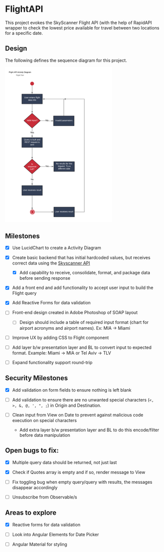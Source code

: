# FlightAPI

This project evokes the SkyScanner Flight API (with the help of RapidAPI wrapper to check the lowest price available for travel between two locations for a specific date.

## Design

The following defines the sequence diagram for this project.   

<img src="./design/flightAPIActivity.png" width="350">

## Milestones

- [x] Use LucidChart to create a Activity Diagram

- [x] Create basic backend that has initial hardcoded values, but receives correct data using the [Skyscanner API](https://rapidapi.com/skyscanner/api/skyscanner-flight-search)

  - [x] Add capability to receive, consolidate, format, and package data before sending response

- [x] Add a front end and add functionality to accept user input to build the Flight query

- [x] Add Reactive Forms for data validation

- [ ] Front-end design created in Adobe Photoshop of SOAP layout

  - [ ] Design should include a table of required input format (chart for airport acronyms and airport names). Ex: MIA -> Miami

- [ ] Improve UX by adding CSS to Flight component

- [ ] Add layer b/w presentation layer and BL to convert input to expected format. Example: Miami -> MIA or Tel Aviv -> TLV

- [ ] Expand functionality support round-trip

## Security Milestones

- [x] Add validation on form fields to ensure nothing is left blank

- [ ] Add validation to ensure there are no unwanted special characters (`<, >, &, @, ', ", ;`) in Origin and Destination.

- [ ] Clean input from View on Date to prevent against malicious code execution on special characters

  -  Add extra layer b/w presentation layer and BL to do this encode/filter before data manipulation

## Open bugs to fix:

- [x] Multiple query data should be returned, not just last

- [x] Check if Quotes array is empty and if so, render message to View

- [ ] Fix toggling bug when empty query/query with results, the messages disappear accordingly

- [ ] Unsubscribe from Observable/s

## Areas to explore

- [x] Reactive forms for data validation

- [ ] Look into Angular Elements for Date Picker

- [ ] Angular Material for styling
